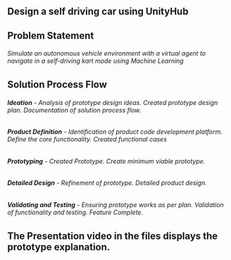 ## Design a self driving car using UnityHub

## Problem Statement
###### *Simulate an autonomous vehicle environment with a virtual agent to navigate in a self-driving kart mode using Machine Learning* 

## Solution Process Flow
###### **Ideation** - *Analysis of prototype design ideas. Created prototype design plan. Documentation of solution process flow.*
###### **Product Definition** - *Identification of product code development platform. Define the core functionality. Created functional cases*
###### **Prototyping** - *Created Prototype. Create minimum viable prototype.*
###### **Detailed Design** - *Refinement of prototype. Detailed product design.*
###### **Validating and Testing** - *Ensuring prototype works as per plan. Validation of functionality and testing. Feature Complete.*

## The Presentation video in the files displays the prototype explanation.
